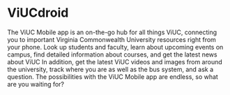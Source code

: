 # ViUCdroid
The ViUC Mobile app is an on-the-go hub for all things ViUC, connecting you to important Virginia Commonwealth University resources right from your phone. Look up students and faculty, learn about upcoming events on campus, find detailed information about courses, and get the latest news about ViUC In addition, get the latest ViUC videos and images from around the university, track where you are as well as the bus system, and ask a question. The possibilities with the ViUC Mobile app are endless, so what are you waiting for?
